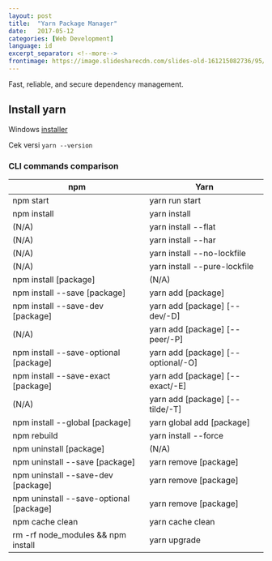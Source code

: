 ```yaml
---
layout: post
title:  "Yarn Package Manager"
date:   2017-05-12
categories: [Web Development]
language: id
excerpt_separator: <!--more-->
frontimage: https://image.slidesharecdn.com/slides-old-161215082736/95/yarn-package-management-49-638.jpg?cb=1481791171
---
```


Fast, reliable, and secure dependency management.
 <!--more-->

## Install yarn

Windows [installer](https://yarnpkg.com/latest.msi)

Cek versi `yarn --version`

### CLI commands comparison

npm	| Yarn
--|--
npm start | yarn run start
npm install	| yarn install
(N/A) |	yarn install --flat
(N/A) |	yarn install --har
(N/A) |	yarn install --no-lockfile
(N/A) |	yarn install --pure-lockfile
npm install [package] |	(N/A)
npm install --save [package] |	yarn add [package]
npm install --save-dev [package] |	yarn add [package] [--dev/-D]
(N/A) |	yarn add [package] [--peer/-P]
npm install --save-optional [package] |	yarn add [package] [--optional/-O]
npm install --save-exact [package] |	yarn add [package] [--exact/-E]
(N/A) |	yarn add [package] [--tilde/-T]
npm install --global [package] |	yarn global add [package]
npm rebuild	| yarn install --force
npm uninstall [package] |	(N/A)
npm uninstall --save [package] |	yarn remove [package]
npm uninstall --save-dev [package] |	yarn remove [package]
npm uninstall --save-optional [package] |	yarn remove [package]
npm cache clean |	yarn cache clean
rm -rf node_modules && npm install |	yarn upgrade